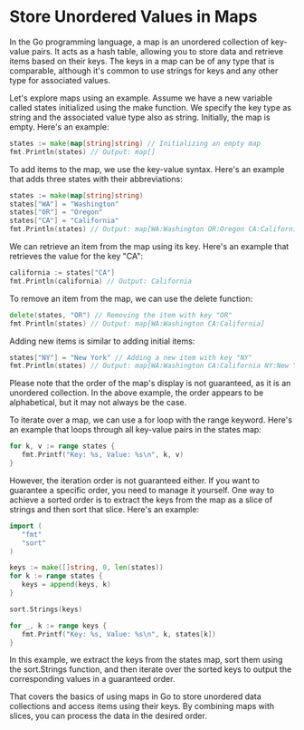 # Store Unordered Values in Maps
In the Go programming language, a map is an unordered collection of key-value pairs. It acts as a hash table, allowing you to store data and retrieve items based on their keys. The keys in a map can be of any type that is comparable, although it's common to use strings for keys and any other type for associated values.

Let's explore maps using an example. Assume we have a new variable called states initialized using the make function. We specify the key type as string and the associated value type also as string. Initially, the map is empty. Here's an example:

 ```go
states := make(map[string]string) // Initializing an empty map
fmt.Println(states) // Output: map[]
```

To add items to the map, we use the key-value syntax. Here's an example that adds three states with their abbreviations:

 ```go
states := make(map[string]string)
states["WA"] = "Washington"
states["OR"] = "Oregon"
states["CA"] = "California"
fmt.Println(states) // Output: map[WA:Washington OR:Oregon CA:California]
```

We can retrieve an item from the map using its key. Here's an example that retrieves the value for the key "CA":

 ```go
california := states["CA"]
fmt.Println(california) // Output: California
```

To remove an item from the map, we can use the delete function:

 ```go
delete(states, "OR") // Removing the item with key "OR"
fmt.Println(states) // Output: map[WA:Washington CA:California]
```

Adding new items is similar to adding initial items:

 ```go
states["NY"] = "New York" // Adding a new item with key "NY"
fmt.Println(states) // Output: map[WA:Washington CA:California NY:New York]
```

Please note that the order of the map's display is not guaranteed, as it is an unordered collection. In the above example, the order appears to be alphabetical, but it may not always be the case.

To iterate over a map, we can use a for loop with the range keyword. Here's an example that loops through all key-value pairs in the states map:

 ```go
for k, v := range states {
    fmt.Printf("Key: %s, Value: %s\n", k, v)
}
```

However, the iteration order is not guaranteed either. If you want to guarantee a specific order, you need to manage it yourself. One way to achieve a sorted order is to extract the keys from the map as a slice of strings and then sort that slice. Here's an example:

 ```go
import (
    "fmt"
    "sort"
)

keys := make([]string, 0, len(states))
for k := range states {
    keys = append(keys, k)
}

sort.Strings(keys)

for _, k := range keys {
    fmt.Printf("Key: %s, Value: %s\n", k, states[k])
}
```

In this example, we extract the keys from the states map, sort them using the sort.Strings function, and then iterate over the sorted keys to output the corresponding values in a guaranteed order.

That covers the basics of using maps in Go to store unordered data collections and access items using their keys. By combining maps with slices, you can process the data in the desired order.